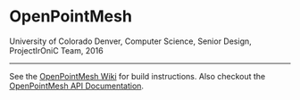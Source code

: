# OpenPointMesh
University of Colorado Denver, Computer Science, Senior Design, ProjectIrOniC Team, 2016

-----

See the [OpenPointMesh Wiki](https://github.com/ProjectIRoniC/OpenPointMesh/wiki) for build instructions.
Also checkout the [OpenPointMesh API Documentation](http://projectironic.github.io/OpenPointMesh/).
